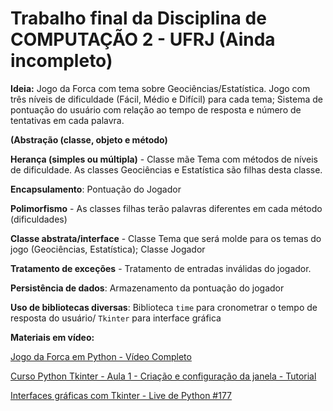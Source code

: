 # Trabalho final da Disciplina de COMPUTAÇÃO 2 - UFRJ (Ainda incompleto)

**Ideia:** Jogo da Forca com tema sobre Geociências/Estatística. Jogo com três níveis de dificuldade (Fácil, Médio e Difícil) para cada tema; Sistema de pontuação do usuário com relação ao tempo de resposta e número de tentativas em cada palavra.

**(Abstração (classe, objeto e método)**

**Herança (simples ou múltipla)** - Classe mãe Tema com métodos de níveis de dificuldade. As classes Geociências e Estatística são filhas desta classe.

**Encapsulamento**: Pontuação do Jogador

**Polimorfismo** - As classes filhas terão palavras diferentes em cada método (dificuldades)

**Classe abstrata/interface** - Classe Tema que será molde para os temas do jogo (Geociências, Estatística); Classe Jogador  

**Tratamento de exceções** - Tratamento de entradas inválidas do jogador.

**Persistência de dados**: Armazenamento da pontuação do jogador

**Uso de bibliotecas diversas**: Biblioteca `time` para cronometrar o tempo de resposta do usuário/ `Tkinter` para interface gráfica

**Materiais em vídeo:**

[Jogo da Forca em Python - Vídeo Completo](https://www.youtube.com/watch?si=wVwh-pcJIgYVkPqp&v=_A_2aTFHzJ0&feature=youtu.be)

[Curso  Python Tkinter - Aula 1 - Criação e configuração da janela - Tutorial](https://youtu.be/RtrZcoVD1WM?si=H6we8Rri5ZHhgw11)

[Interfaces gráficas com Tkinter - Live de Python #177](https://www.youtube.com/watch?v=vNEwbfsZ-Js)
